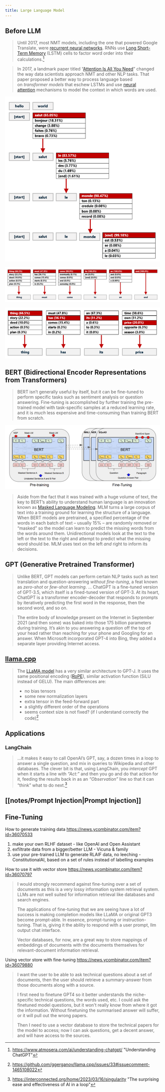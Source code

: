 ```yaml
---
title: Large Language Model
---
```

## Before LLM

> Until 2017, most NMT models, including the one that powered Google Translate, were [recurrent neural networks](https://en.wikipedia.org/wiki/Recurrent_neural_network). RNNs use [Long Short-Term Memory](https://en.wikipedia.org/wiki/Long_short-term_memory) (LSTM) cells to factor word order into their calculations.[^2]

> In 2017, a landmark paper titled “[Attention Is All You Need](https://arxiv.org/abs/1706.03762)” changed the way data scientists approach NMT and other NLP tasks. That paper proposed a better way to process language based on _transformer models_ that eschew LSTMs and use [neural attention](https://en.wikipedia.org/wiki/Attention_(machine_learning)) mechanisms to model the context in which words are used.

![language-model](images/language-model.png)

![language-model-2](images/language-model-2.png)

![language-model-3](images/language-model-3.png)
## BERT (Bidirectional Encoder Representations from Transformers)

> BERT isn’t generally useful by itself, but it can be fine-tuned to perform specific tasks such as sentiment analysis or question answering. Fine-tuning is accomplished by further training the pre-trained model with task-specific samples at a reduced learning rate, and it is _much_ less expensive and time-consuming than training BERT from scratch.

![bert](images/bert.png)

> Aside from the fact that it was trained with a huge volume of text, the key to BERT’s ability to understand human language is an innovation known as [Masked Language Modeling](https://analyticsindiamag.com/a-complete-tutorial-on-masked-language-modelling-using-bert/). MLM turns a large corpus of text into a training ground for learning the structure of a language. When BERT models are pretrained, a specified percentage of the words in each batch of text – usually 15% – are randomly removed or “masked” so the model can learn to predict the missing words from the words around them. Unidirectional models look at the text to the left or the text to the right and attempt to predict what the missing word should be. MLM uses text on the left _and_ right to inform its decisions.

## GPT (Generative Pretrained Transformer)

> Unlike BERT, GPT models can perform certain NLP tasks such as text translation and question-answering _without fine-tuning_, a feat known as _zero-shot_ or _few-shot learning_.
> ...
> ChatGPT is a fine-tuned version of GPT-3.5, which itself is a fined-tuned version of GPT-3. At its heart, ChatGPT is a transformer encoder-decoder that responds to prompts by iteratively predicting the first word in the response, then the second word, and so on.

> The entire body of knowledge present on the Internet in September 2021 (and then some) was baked into those 175 billion parameters during training. It’s akin to you answering a question off the top of your head rather than reaching for your phone and Googling for an answer. When Microsoft incorporated GPT-4 into Bing, they added a separate layer providing Internet access.

## [llama.cpp](https://github.com/ggerganov/llama.cpp)

> The [LLaMA model](https://arxiv.org/pdf/2302.13971.pdf) has a very similar architecture to GPT-J. It uses the same positional encoding ([RoPE](https://arxiv.org/pdf/2104.09864.pdf)), similar activation function (SiLU instead of GELU). The main differences are:
> - no bias tensors
> - some new normalization layers
> - extra tensor in the feed-forward part
> - a slightly different order of the operations
> - seems context size is not fixed? (if I understand correctly the code)[^1]

## Applications

### LangChain

> ...it makes it easy to call OpenAI’s GPT, say, a dozen times in a loop to answer a single question, and mix in queries to Wikipedia and other databases.
> The clever bit is that, using LangChain, you _intercept_ GPT when it starts a line with _“Act:”_ and then you go and do that action for it, feeding the results back in as an _“Observation”_ line so that it can “think” what to do next.[^3]

## [[notes/Prompt Injection|Prompt Injection]]

## Fine-Tuning

How to generate training data https://news.ycombinator.com/item?id=36070533
1. make your own RLHF dataset - like OpenAI and Open Assistant
2. exfiltrate data from a bigger/better LLM - Vicuna & family
3. use your pre-trained LLM to generate RLAIF data, no leeching - ConstitutionalAI, based on a set of rules instead of labelling examples

How to use it with vector store https://news.ycombinator.com/item?id=36070797
> I would strongly recommend against fine-tuning over a set of documents as this is a very lossy information system retrieval system. LLMs are not well suited for information retrieval like databases and search engines.
> 
> The applications of fine-tuning that we are seeing have a lot of success is making completion models like LLaMA or original GPT3 become prompt-able. In essence, prompt-tuning or instruction-tuning. That is, giving it the ability to respond with a user prompt, llm output chat interface.
> 
> Vector databases, for now, are a great way to store mappings of embeddings of documents with the documents themselves for relevant-document information retrieval.

Using vector store with fine-tuning https://news.ycombinator.com/item?id=36079880

> I want the user to be able to ask technical questions about a set of documents, then the user should retrieve a summary-answer from those documents along with a source.
> 
> I first need to finetune GPT4 so it better understands the niche-specific technical questions, the words used, etc. I could ask the finetuned model questions, but it won't really know from where it got the information. Without finetuning the summarised answer will suffer, or it will pull out the wrong papers.
> 
> Then I need to use a vector database to store the technical papers for the model to access; now I can ask questions, get a decent answer, and will have access to the sources.



[^1]: https://github.com/ggerganov/llama.cpp/issues/33#issuecomment-1465108022
[^2]: https://www.atmosera.com/ai/understanding-chatgpt/ "Understanding ChatGPT"
[^3]: https://interconnected.org/home/2023/03/16/singularity "The surprising ease and effectiveness of AI in a loop"